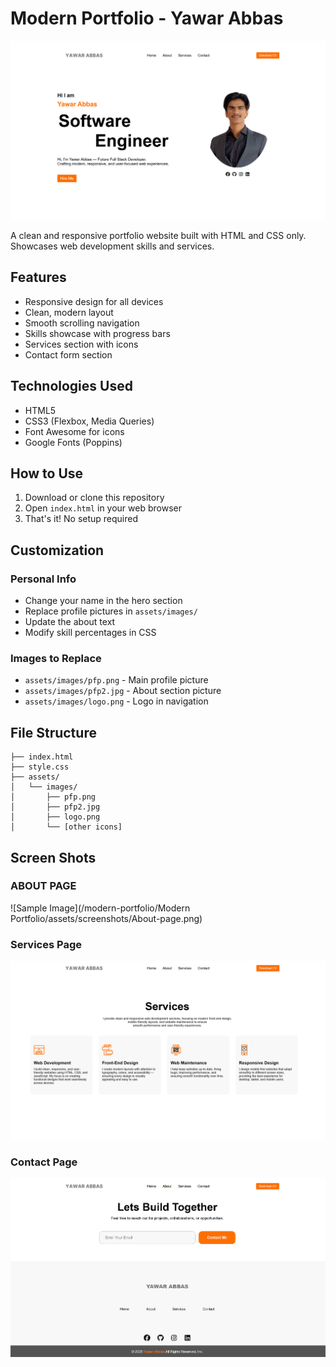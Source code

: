# Modern Portfolio - Yawar Abbas

![Alt text](https://github.com/yawar2518/modern-portfolio/blob/main/Modern%20Portfolio/assets/screenshots/Landing-page.png?raw=true)


A clean and responsive portfolio website built with HTML and CSS only. Showcases web development skills and services.

## Features

- Responsive design for all devices
- Clean, modern layout
- Smooth scrolling navigation
- Skills showcase with progress bars
- Services section with icons
- Contact form section

## Technologies Used

- HTML5
- CSS3 (Flexbox, Media Queries)
- Font Awesome for icons
- Google Fonts (Poppins)

## How to Use

1. Download or clone this repository
2. Open `index.html` in your web browser
3. That's it! No setup required

## Customization

### Personal Info
- Change your name in the hero section
- Replace profile pictures in `assets/images/`
- Update the about text
- Modify skill percentages in CSS

### Images to Replace
- `assets/images/pfp.png` - Main profile picture
- `assets/images/pfp2.jpg` - About section picture
- `assets/images/logo.png` - Logo in navigation

## File Structure
```
├── index.html
├── style.css
├── assets/
│   └── images/
│       ├── pfp.png
│       ├── pfp2.jpg
│       ├── logo.png
│       └── [other icons]
```

## Screen Shots

### ABOUT PAGE

![Sample Image](/modern-portfolio/Modern Portfolio/assets/screenshots/About-page.png)

### Services Page

![Alt text](https://github.com/yawar2518/modern-portfolio/blob/main/Modern%20Portfolio/assets/screenshots/Service-page.png?raw=true)

### Contact Page

![Alt text](https://github.com/yawar2518/modern-portfolio/blob/main/Modern%20Portfolio/assets/screenshots/Contact-page.png?raw=true)


